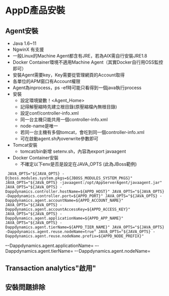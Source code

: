 # AppD產品安裝

## Agent安裝 
- Java 1.6~11
- NgwinX 有支援
- 一般Linux的Machine Agent都含有JRE，若為AIX需自行安裝JRE1.8
- Docker Container環境不適用Machine Agent（其實Docker自行用OSS監控即可）
- 安裝Agent需要key，Key需要從管理網頁的Account取得
- 各單位的APM窗口有Account權限
- Agent為inprocess，ps -ef時可能只看得到一個java執行process
- 安裝
	- 設定環境變數！<Agent_Home>
	- 記得解壓縮時先建立根目錄(原壓縮檔內無根目錄)
	- 設定conf/controller-info.xml
	- 同一台主機只能共用一個controller-info.xml
	- node-name是唯一
	- 若同一台主機有多個tomcat，會吃到同一個controller-info.xml
	- 可在啟動agent.sh內overwrite參數即可
- Tomcat安裝
	- tomcat/bin新增 setenv.sh，內容為export javaagent
- Docker Container安裝
	- 不確定以下env是否是設定在JAVA_OPTS (此為JBoss範例)  
	
`
JAVA_OPTS="${JAVA_OPTS} -Djboss.modules.system.pkgs=${JBOSS_MODULES_SYSTEM_PKGS}"
JAVA_OPTS="${JAVA_OPTS} -javaagent:/opt/AppServerAgent/javaagent.jar" JAVA_OPTS="${JAVA_OPTS} -Dappdynamics.controller.hostName=${APPD_HOST}" JAVA_OPTS="${JAVA_OPTS} -Dappdynamics.controller.port=${APPD_PORT}" JAVA_OPTS="${JAVA_OPTS} -Dappdynamics.agent.accountName=${APPD_ACCOUNT_NAME}"
JAVA_OPTS="${JAVA_OPTS} -Dappdynamics.agent.accountAccessKey=${APPD_ACCESS_KEY}"
JAVA_OPTS="${JAVA_OPTS} -Dappdynamics.agent.applicationName=${APPD_APP_NAME}"
JAVA_OPTS="${JAVA_OPTS} -Dappdynamics.agent.tierName=${APPD_TIER_NAME}" JAVA_OPTS="${JAVA_OPTS} -Dappdynamics.agent.reuse.nodeName=true" JAVA_OPTS="${JAVA_OPTS} -Dappdynamics.agent.reuse.nodeName.prefix=${APPD_NODE_PREFIX}"`

–-Dappdynamics.agent.applicationName= –-Dappdynamics.agent.tierName= –-Dappdynamics.agent.nodeName=


## Transaction analytics"啟用"

## 安裝問題排除
<!--stackedit_data:
eyJoaXN0b3J5IjpbMTA5MDI3MDY3NCwxNDQxNDkwNjQ2LC0zNj
c2NTE4ODJdfQ==
-->